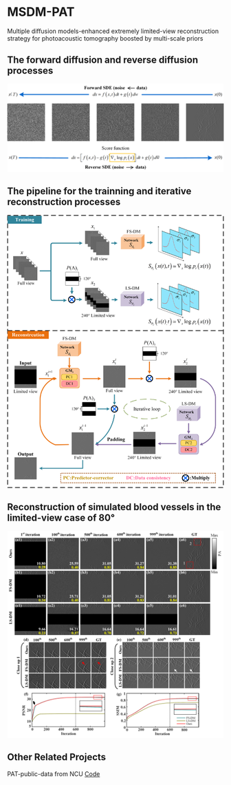 # MSDM-PAT
Multiple diffusion models-enhanced extremely limited-view reconstruction strategy for photoacoustic tomography boosted by multi-scale priors

## The forward diffusion and reverse diffusion processes
![image1](https://github.com/yqx7150/MSDM-PAT/blob/main/Fig.%201.png)
## The pipeline for the trainning and iterative reconstruction processes
![image2](https://github.com/yqx7150/MSDM-PAT/blob/main/Fig.%204.png)
## Reconstruction of simulated blood vessels in the limited-view case of 80°
![image3](https://github.com/yqx7150/MSDM-PAT/blob/main/Fig.%206.png)
## Other Related Projects
PAT-public-data from NCU [Code](https://github.com/yqx7150/PAT-public-data)
 
